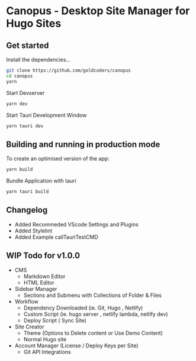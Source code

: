 # Canopus - Desktop Site Manager for Hugo Sites

## Get started

Install the dependencies...

```bash
git clone https://github.com/goldcoders/canopus
cd canopus
yarn
```

Start Devserver

```bash
yarn dev
```

Start Tauri Development Window

```bash
yarn tauri dev
```


## Building and running in production mode

To create an optimised version of the app:

```bash
yarn build
```

Bundle Application with tauri

```js
yarn tauri build
```

## Changelog
- Added Recommeded VScode Settings and Plugins
- Added Stylelint
- Added Example callTauriTestCMD

## WIP Todo for v1.0.0
- CMS
  - Markdown Editor
  - HTML Editor
- Sidebar Manager
  - Sections and Submenu with Collections of Folder & Files
- Workflow
  - Dependency Downloaded (ie. Git, Hugo , Netlify)
  - Custom Script (ie. hugo server , netlify lambda, netlify dev)
  - Deploy Script ( Sync Site)
- Site Creator
  - Theme (Options to Delete content or Use Demo Content)
  - Normal Hugo site
- Account Manager (License / Deploy Keys per Site)
  - Git API Integrations
